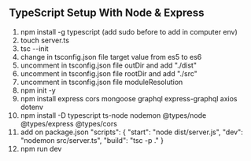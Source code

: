 ## TypeScript Setup With Node & Express

1. npm install -g typescript (add sudo before to add in computer env)
2. touch server.ts
3. tsc --init
4. change in tsconfig.json file target value from es5 to es6
5. uncomment in tsconfig.json file outDir and add "./dist"
6. uncomment in tsconfig.json file rootDir and add "./src"
7. uncomment in tsconfig.json file moduleResolution
8. npm init -y
9. npm install express cors mongoose graphql express-graphql axios dotenv
10. npm install -D typescript ts-node nodemon @types/node @types/express @types/cors
11. add on package.json
    "scripts": {
    "start": "node dist/server.js",
    "dev": "nodemon src/server.ts",
    "build": "tsc -p ."
    }
12. npm run dev
